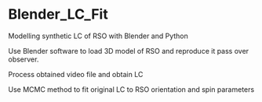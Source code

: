 # Blender_LC_Fit
Modelling synthetic LC of RSO with Blender and Python

Use Blender software to load 3D model of RSO and reproduce it pass over observer.

Process obtained video file and obtain LC

Use MCMC method to fit original LC to RSO orientation and spin parameters